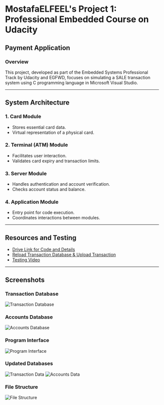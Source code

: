 # MostafaELFEEL's Project 1: Professional Embedded Course on Udacity

## Payment Application

### Overview
This project, developed as part of the Embedded Systems Professional Track by Udacity and EGFWD, focuses on simulating a SALE transaction system using C programming language in Microsoft Visual Studio.

---

## System Architecture

### 1. Card Module
- Stores essential card data.
- Virtual representation of a physical card.

### 2. Terminal (ATM) Module
- Facilitates user interaction.
- Validates card expiry and transaction limits.

### 3. Server Module
- Handles authentication and account verification.
- Checks account status and balance.

### 4. Application Module
- Entry point for code execution.
- Coordinates interactions between modules.

---

## Resources and Testing

- [Drive Link for Code and Details](https://drive.google.com/drive/folders/1eULdUeJsRnudqk2uZlun48x__3y_r5PR?usp=drive_link)
- [Reload Transaction Database & Upload Transaction](https://www.youtube.com/watch?v=pHcRpT8Iwtc)
- [Testing Video](https://www.youtube.com/watch?v=ygkCXNRcIqU&t=106s)

---

## Screenshots

### Transaction Database
![Transaction Database](https://github.com/MostafaELFEEL/-MostafaELFEEL-s-Project-1-professional-embedded-course-Udacity/assets/106331831/a064b968-4a81-48c9-8782-d5aa02b91c06)

### Accounts Database
![Accounts Database](https://github.com/MostafaELFEEL/-MostafaELFEEL-s-Project-1-professional-embedded-course-Udacity/assets/106331831/9c210e27-9f28-4dab-909b-ebad5fa90ac0)

### Program Interface
![Program Interface](https://github.com/MostafaELFEEL/-MostafaELFEEL-s-Project-1-professional-embedded-course-Udacity/assets/106331831/027861f8-9fed-40fd-9a9b-250fb9b4e100)

### Updated Databases
![Transaction Data](https://github.com/MostafaELFEEL/-MostafaELFEEL-s-Project-1-professional-embedded-course-Udacity/assets/106331831/445e4a60-4417-4b2f-afd4-f618073184ab)
![Accounts Data](https://github.com/MostafaELFEEL/-MostafaELFEEL-s-Project-1-professional-embedded-course-Udacity/assets/106331831/803aea2b-2c6e-4b03-88e1-b59499a5bf6a)

### File Structure
![File Structure](https://github.com/MostafaELFEEL/-MostafaELFEEL-s-Project-1-professional-embedded-course-Udacity/assets/106331831/3c79474e-e73e-444c-92c8-d23564735978)

